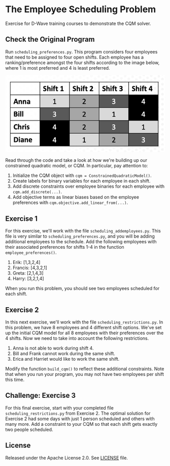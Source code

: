 
# The Employee Scheduling Problem

Exercise for D-Wave training courses to demonstrate the CQM solver.

## Check the Original Program

Run ``scheduling_preferences.py``. This program considers four employees that need to be assigned to four open shifts.  Each employee has a ranking/preference amongst the four shifts according to the image below, where 1 is most preferred and 4 is least preferred.

![Employee preference rankings](scheduling_preferences.png "Employee Preferences")

Read through the code and take a look at how we're building up our constrained quadratic model, or CQM.  In particular, pay attention to:

1. Initialize the CQM object with `cqm = ConstrainedQuadraticModel()`.
2. Create labels for binary variables for each employee in each shift.
3. Add discrete constraints over employee binaries for each employee with `cqm.add_discrete(...)`.
4. Add objective terms as linear biases based on the employee preferences with `cqm.objective.add_linear_from(...)`.

## Exercise 1

For this exercise, we'll work with the file `scheduling_addemployees.py`. This file is very similar to `scheduling_preferences.py`, and you will be adding additional employees to the schedule.  Add the following employees with their associated preferences for shifts 1-4 in the function `employee_preferences()`. 

1. Erik: [1,3,2,4]
2. Francis: [4,3,2,1]
3. Greta: [2,1,4,3]
4. Harry: [3,2,1,4]

When you run this problem, you should see two employees scheduled for each shift.

## Exercise 2

In this next exercise, we'll work with the file `scheduling_restrictions.py`. In this problem, we have 8 employees and 4 different shift options.  We've set up the initial CQM model for all 8 employees with their preferences over the 4 shifts. Now we need to take into account the following restrictions.

1. Anna is not able to work during shift 4.
2. Bill and Frank cannot work during the same shift.
3. Erica and Harriet would like to work the same shift.

Modify the function `build_cqm()` to reflect these additional constraints. Note that when you run your program, you may not have two employees per shift this time.

## Challenge: Exercise 3

For this final exercise, start with your completed file `scheduling_restrictions.py` from Exercise 2.  The optimal solution for Exercise 2 had some days with just 1 person scheduled and others with many more.  Add a constraint to your CQM so that each shift gets exactly two people scheduled.

## License

Released under the Apache License 2.0. See [LICENSE](LICENSE) file.
